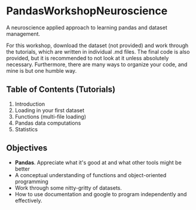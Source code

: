 # PandasWorkshopNeuroscience
A neuroscience applied approach to learning pandas and dataset management.  

For this workshop, download the dataset (not provided) and work through the tutorials, which are written in individual .md files. The final code is also provided, but it is recommended to not look at it unless absolutely necessary. Furthermore, there are many ways to organize your code, and mine is but one humble way.

## Table of Contents (Tutorials)  
1. Introduction
2. Loading in your first dataset
3. Functions (multi-file loading)
4. Pandas data computations
5. Statistics

## Objectives
* **Pandas**. Appreciate what it's good at and what other tools might be better
* A conceptual understanding of functions and object-oriented programming
* Work through some nitty-gritty of datasets.
* How to use documentation and google to program independently and effectively.

